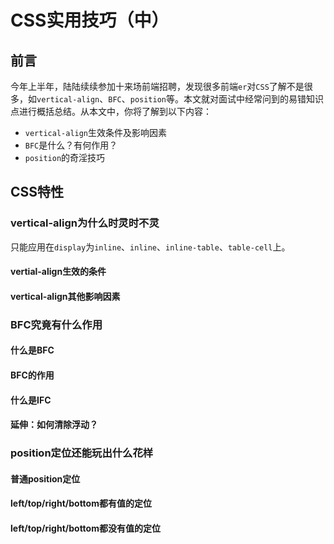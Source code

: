 # CSS实用技巧（中）

## 前言

今年上半年，陆陆续续参加十来场前端招聘，发现很多前端`er`对`CSS`了解不是很多，如`vertical-align`、`BFC`、`position`等。本文就对面试中经常问到的易错知识点进行概括总结。从本文中，你将了解到以下内容：

- `vertical-align`生效条件及影响因素
- `BFC`是什么？有何作用？
- `position`的奇淫技巧

## CSS特性

### vertical-align为什么时灵时不灵

只能应用在`display`为`inline`、`inline`、`inline-table`、`table-cell`上。

#### vertial-align生效的条件

#### vertical-align其他影响因素

### BFC究竟有什么作用

#### 什么是BFC

#### BFC的作用

#### 什么是IFC

#### 延伸：如何清除浮动？

### position定位还能玩出什么花样

#### 普通position定位

#### left/top/right/bottom都有值的定位

#### left/top/right/bottom都没有值的定位
